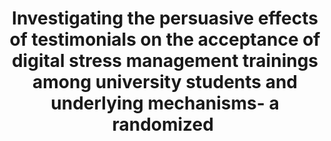 --- 
abstract: '' 
authors: 
 - J Apolinário-Hagen
 -  L Fritsche
 -  J Wopperer
 -  F Wals
 -  harrer
 -  D Lehr
 -  ...
doi: '' 
featured: false 
publication: '*Frontiers in Psychology*, 425' 
publication_short: '' 
publishDate: '' 
title: 'Investigating the persuasive effects of testimonials on the acceptance of digital stress management trainings among university students and underlying mechanisms- a randomized ' 
url_code: '' 
url_dataset: '' 
url_pdf: '' 
url_poster: '' 
url_project: '' 
url_slides: '' 
url_source: '' 
url_video: '' 
---